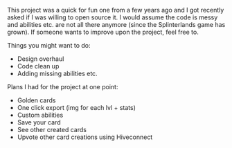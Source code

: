 This project was a quick for fun one from a few years ago and I got recently asked if I was willing to open source it. I would assume the code is messy and abilities etc. are not all there anymore (since the Splinterlands game has grown). If someone wants to improve upon the project, feel free to. 

Things you might want to do:
- Design overhaul
- Code clean up
- Adding missing abilities etc.

Plans I had for the project at one point:
- Golden cards
- One click export (img for each lvl + stats)
- Custom abilities
- Save your card
- See other created cards 
- Upvote other card creations using Hiveconnect
